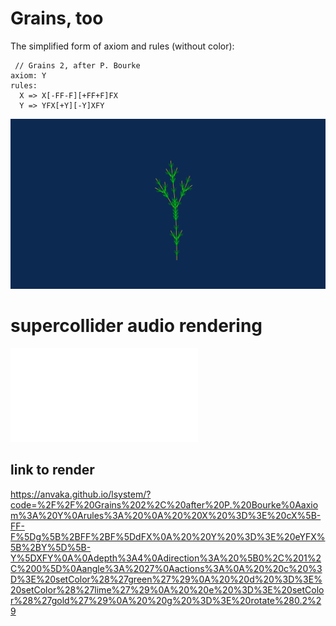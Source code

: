 # Grains, too

The simplified form of axiom and rules (without color):

```
 // Grains 2, after P. Bourke
axiom: Y                     
rules:                       
  X => X[-FF-F][+FF+F]FX  
  Y => YFX[+Y][-Y]XFY       
```

![Grains too](grains2.svg)

# supercollider audio rendering

![Grains too](grains2.scd)

## link to render 

https://anvaka.github.io/lsystem/?code=%2F%2F%20Grains%202%2C%20after%20P.%20Bourke%0Aaxiom%3A%20Y%0Arules%3A%20%0A%20%20X%20%3D%3E%20cX%5B-FF-F%5Dg%5B%2BFF%2BF%5DdFX%0A%20%20Y%20%3D%3E%20eYFX%5B%2BY%5D%5B-Y%5DXFY%0A%0Adepth%3A4%0Adirection%3A%20%5B0%2C%201%2C%200%5D%0Aangle%3A%2027%0Aactions%3A%0A%20%20c%20%3D%3E%20setColor%28%27green%27%29%0A%20%20d%20%3D%3E%20setColor%28%27lime%27%29%0A%20%20e%20%3D%3E%20setColor%28%27gold%27%29%0A%20%20g%20%3D%3E%20rotate%280.2%29
